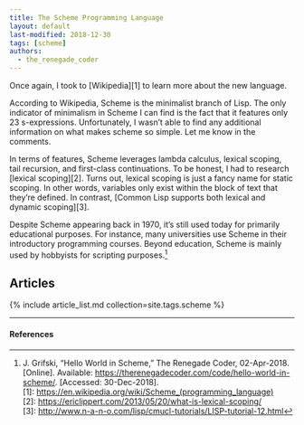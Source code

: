 ```yaml
---
title: The Scheme Programming Language
layout: default
last-modified: 2018-12-30
tags: [scheme]
authors:
  - the_renegade_coder
---
```


Once again, I took to [Wikipedia][1] to learn more about the new language.

According to Wikipedia, Scheme is the minimalist branch of Lisp. The only indicator of minimalism in Scheme I can find is the fact that it features only 23 s-expressions. Unfortunately, I wasn’t able to find any additional information on what makes scheme so simple. Let me know in the comments.

In terms of features, Scheme leverages lambda calculus, lexical scoping, tail recursion, and first-class continuations. To be honest, I had to research [lexical scoping][2]. Turns out, lexical scoping is just a fancy name for static scoping. In other words, variables only exist within the block of text that they’re defined. In contrast, [Common Lisp supports both lexical and dynamic scoping][3].

Despite Scheme appearing back in 1970, it’s still used today for primarily educational purposes. For instance, many universities use Scheme in their introductory programming courses. Beyond education, Scheme is mainly used by hobbyists for scripting purposes.[^1]

## Articles

{% include article_list.md collection=site.tags.scheme %}

---

#### References

[^1]: J. Grifski, “Hello World in Scheme,” The Renegade Coder, 02-Apr-2018. [Online]. Available: <https://therenegadecoder.com/code/hello-world-in-scheme/>. [Accessed: 30-Dec-2018].  
[1]: https://en.wikipedia.org/wiki/Scheme_(programming_language)  
[2]: https://ericlippert.com/2013/05/20/what-is-lexical-scoping/  
[3]: http://www.n-a-n-o.com/lisp/cmucl-tutorials/LISP-tutorial-12.html  
